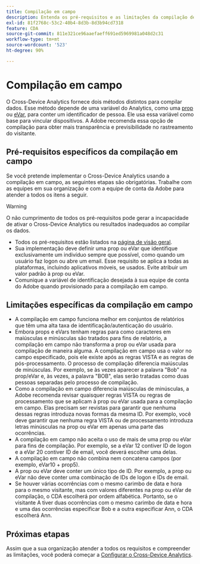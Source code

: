 ```yaml
---
title: Compilação em campo
description: Entenda os pré-requisitos e as limitações da compilação de dados usando a compilação em campo.
exl-id: 81f2768c-53c2-40b4-8d3b-8d3b94cd7318
feature: CDA
source-git-commit: 811e321ce96aaefaeff691ed5969981a048d2c31
workflow-type: tm+mt
source-wordcount: '523'
ht-degree: 90%

---
```


# Compilação em campo

O Cross-Device Analytics fornece dois métodos distintos para compilar dados. Esse método depende de uma variável do Analytics, como uma [prop](/help/implement/vars/page-vars/prop.md) ou [eVar](/help/implement/vars/page-vars/evar.md), para conter um identificador de pessoa. Ele usa essa variável como base para vincular dispositivos. A Adobe recomenda essa opção de compilação para obter mais transparência e previsibilidade no rastreamento do visitante.

## Pré-requisitos específicos da compilação em campo

Se você pretende implementar o Cross-Device Analytics usando a compilação em campo, as seguintes etapas são obrigatórias. Trabalhe com as equipes em sua organização e com a equipe de conta da Adobe para atender a todos os itens a seguir.

>[!WARNING]
>
>O não cumprimento de todos os pré-requisitos pode gerar a incapacidade de ativar o Cross-Device Analytics ou resultados inadequados ao compilar os dados.

* Todos os pré-requisitos estão listados na [página de visão geral](overview.md).
* Sua implementação deve definir uma prop ou eVar que identifique exclusivamente um indivíduo sempre que possível, como quando um usuário faz logon ou abre um email. Esse requisito se aplica a todas as plataformas, incluindo aplicativos móveis, se usados. Evite atribuir um valor padrão à prop ou eVar.
* Comunique a variável de identificação desejada à sua equipe de conta do Adobe quando provisionado para a compilação em campo.

## Limitações específicas da compilação em campo

* A compilação em campo funciona melhor em conjuntos de relatórios que têm uma alta taxa de identificação/autenticação do usuário.
* Embora props e eVars tenham regras para como caracteres em maiúsculas e minúsculas são tratados para fins de relatório, a compilação em campo não transforma a prop ou eVar usada para compilação de maneira alguma. A compilação em campo usa o valor no campo especificado, pois ele existe após as regras VISTA e as regras de pós-processamento. O processo de compilação diferencia maiúsculas de minúsculas. Por exemplo, se às vezes aparecer a palavra &quot;Bob&quot; na prop/eVar e, às vezes, a palavra &quot;BOB&quot;, elas serão tratadas como duas pessoas separadas pelo processo de compilação.
* Como a compilação em campo diferencia maiúsculas de minúsculas, a Adobe recomenda revisar quaisquer regras VISTA ou regras de processamento que se aplicam à prop ou eVar usada para a compilação em campo. Elas precisam ser revistas para garantir que nenhuma dessas regras introduza novas formas da mesma ID. Por exemplo, você deve garantir que nenhuma regra VISTA ou de processamento introduza letras minúsculas na prop ou eVar em apenas uma parte das ocorrências.
* A compilação em campo não aceita o uso de mais de uma prop ou eVar para fins de compilação. Por exemplo, se a eVar 12 contiver ID de logon e a eVar 20 contiver ID de email, você deverá escolher uma delas.
* A compilação em campo não combina nem concatena campos (por exemplo, eVar10 + prop5).
* A prop ou eVar deve conter um único tipo de ID. Por exemplo, a prop ou eVar não deve conter uma combinação de IDs de logon e IDs de email.
* Se houver várias ocorrências com o mesmo carimbo de data e hora para o mesmo visitante, mas com valores diferentes na prop ou eVar de compilação, o CDA escolherá por ordem alfabética. Portanto, se o visitante A tiver duas ocorrências com o mesmo carimbo de data e hora e uma das ocorrências especificar Bob e a outra especificar Ann, o CDA escolherá Ann.


## Próximas etapas

Assim que a sua organização atender a todos os requisitos e compreender as limitações, você poderá começar a [Configurar o Cross-Device Analytics](setup.md).

